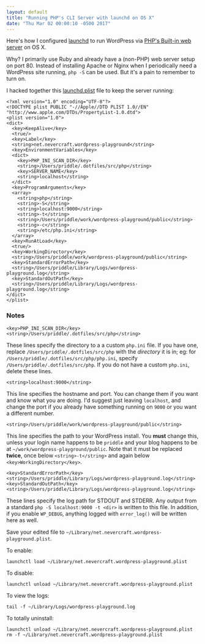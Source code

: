 ```yaml
---
layout: default
title: "Running PHP's CLI Server with launchd on OS X"
date: "Thu Mar 02 00:00:10 -0500 2017"
---
```


Here's how I configured [launchd][] to run WordPress via [PHP's Built-in web
server][] on OS X.

Why? I primarily use Ruby and already have a (non-PHP) web server setup on
port 80. Instead of installing Apache or Nginx when I periodically need a
WordPress site running, `php -S` can be used. But it's a pain to remember to
turn on.

I hacked together this [launchd.plist][] file to keep the server running:

```
<?xml version="1.0" encoding="UTF-8"?>
<!DOCTYPE plist PUBLIC "-//Apple//DTD PLIST 1.0//EN" "http://www.apple.com/DTDs/PropertyList-1.0.dtd">
<plist version="1.0">
<dict>
  <key>KeepAlive</key>
  <true/>
  <key>Label</key>
  <string>net.nevercraft.wordpress-playground</string>
  <key>EnvironmentVariables</key>
  <dict>
    <key>PHP_INI_SCAN_DIR</key>
    <string>/Users/priddle/.dotfiles/src/php</string>
    <key>SERVER_NAME</key>
    <string>localhost</string>
  </dict>
  <key>ProgramArguments</key>
  <array>
    <string>php</string>
    <string>-S</string>
    <string>localhost:9000</string>
    <string>-t</string>
    <string>/Users/priddle/work/wordpress-playground/public</string>
    <string>-c</string>
    <string>/etc/php.ini</string>
  </array>
  <key>RunAtLoad</key>
  <true/>
  <key>WorkingDirectory</key>
  <string>/Users/priddle/work/wordpress-playground/public</string>
  <key>StandardErrorPath</key>
  <string>/Users/priddle/Library/Logs/wordpress-playground.log</string>
  <key>StandardOutPath</key>
  <string>/Users/priddle/Library/Logs/wordpress-playground.log</string>
</dict>
</plist>
```

### Notes

```
<key>PHP_INI_SCAN_DIR</key>
<string>/Users/priddle/.dotfiles/src/php</string>
```

These lines specify the directory to a a custom `php.ini` file. If you have
one, replace `/Users/priddle/.dotfiles/src/php` with the _directory_ it is in;
eg: for `/Users/priddle/.dotfiles/src/php/php.ini`, specify
`/Users/priddle/.dotfiles/src/php`. If you do not have a custom `php.ini`,
delete these lines.

```
<string>localhost:9000</string>
```

This line specifies the hostname and port. You can change them if you want and
know what you are doing. I'd suggest just leaving `localhost`, and change the
port if you already have something running on `9000` or you want a different
number.

```
<string>/Users/priddle/work/wordpress-playground/public</string>
```

This line specifies the path to your WordPress install. You **must** change
this, unless your login name happens to be `priddle` and your blog happens to
be at `~/work/wordpress-playground/public`. Note that it must be replaced
**twice**, once below `<string>-t</string>` and again below
`<key>WorkingDirectory</key>`.

```
<key>StandardErrorPath</key>
<string>/Users/priddle/Library/Logs/wordpress-playground.log</string>
<key>StandardOutPath</key>
<string>/Users/priddle/Library/Logs/wordpress-playground.log</string>
```

These lines specify the log path for STDOUT and STDERR. Any output from a
standard `php -S localhost:9000 -t <dir>` is written to this file. In
addition, if you enable `WP_DEBUG`, anything logged with `error_log()` will be
written here as well.

Save your edited file to
`~/Library/net.nevercraft.wordpress-playground.plist`.

To enable:

```
launchctl load ~/Library/net.nevercraft.wordpress-playground.plist
```

To disable:

```
launchctl unload ~/Library/net.nevercraft.wordpress-playground.plist
```

To view the logs:

```
tail -f ~/Library/Logs/wordpress-playground.log
```

To totally uninstall:

```
launchctl unload ~/Library/net.nevercraft.wordpress-playground.plist
rm -f ~/Library/net.nevercraft.wordpress-playground.plist
```

[PHP's Built-in web server]: http://php.net/manual/en/features.commandline.webserver.php
[launchd.plist]: https://developer.apple.com/library/mac/documentation/Darwin/Reference/ManPages/man5/launchd.plist.5.html#//apple_ref/doc/man/5/launchd.plist
[launchd]: https://developer.apple.com/legacy/library/documentation/Darwin/Reference/ManPages/man8/launchd.8.html
